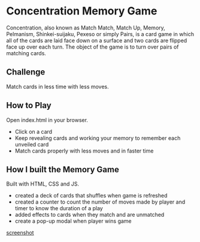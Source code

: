# Concentration Memory Game

Concentration, also known as Match Match, Match Up, Memory, Pelmanism, Shinkei-suijaku, Pexeso or simply Pairs, is a card game in which all of the cards are laid face down on a surface and two cards are flipped face up over each turn. The object of the game is to turn over pairs of matching cards.

## Challenge

Match cards in less time with less moves.

## How to Play

Open index.html in your browser.

- Click on a card
- Keep revealing cards and working your memory to remember each unveiled card
- Match cards properly with less moves and in faster time

## How I built the Memory Game

Built with HTML, CSS and JS.

- created a deck of cards that shuffles when game is refreshed
- created a counter to count the number of moves made by player and timer to know the duration of a play
- added effects to cards when they match and are unmatched
- create a pop-up modal when player wins game

[screenshot](screenshot.png)
